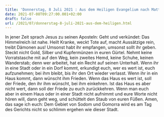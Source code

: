 ```yaml
---
title: 'Donnerstag, 8 Juli 2021 : Aus dem Heiligen Evangelium nach Matthäus - Mt 10,7-15.'
date: 2021-07-08T09:27:00.001+02:00
draft: false
url: /2021/07/donnerstag-8-juli-2021-aus-dem-heiligen.html
---
```


In jener Zeit sprach Jesus zu seinen Aposteln: Geht und verkündet: Das Himmelreich ist nahe. Heilt Kranke, weckt Tote auf, macht Aussätzige rein, treibt Dämonen aus! Umsonst habt ihr empfangen, umsonst sollt ihr geben. Steckt nicht Gold, Silber und Kupfermünzen in euren Gürtel. Nehmt keine Vorratstasche mit auf den Weg, kein zweites Hemd, keine Schuhe, keinen Wanderstab; denn wer arbeitet, hat ein Recht auf seinen Unterhalt. Wenn ihr in eine Stadt oder in ein Dorf kommt, erkundigt euch, wer es wert ist, euch aufzunehmen; bei ihm bleibt, bis ihr den Ort wieder verlasst. Wenn ihr in ein Haus kommt, dann wünscht ihm Frieden. Wenn das Haus es wert ist, soll der Friede, den ihr ihm wünscht, bei ihm einkehren. Ist das Haus es aber nicht wert, dann soll der Friede zu euch zurückkehren. Wenn man euch aber in einem Haus oder in einer Stadt nicht aufnimmt und eure Worte nicht hören will, dann geht weg, und schüttelt den Staub von euren Füßen. Amen, das sage ich euch: Dem Gebiet von Sodom und Gomorra wird es am Tag des Gerichts nicht so schlimm ergehen wie dieser Stadt.